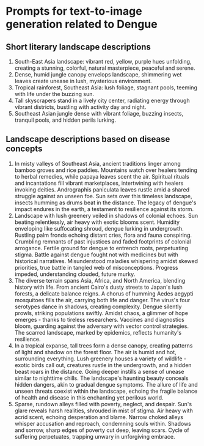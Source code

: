 # Prompts for text-to-image generation related to Dengue

## Short literary landscape descriptions

1. South-East Asia landscape: vibrant red, yellow, purple hues unfolding, creating a stunning, colorful, natural masterpiece, peaceful and serene.
1. Dense, humid jungle canopy envelops landscape, shimmering wet leaves create unease in lush, mysterious environment.
1. Tropical rainforest, Southeast Asia: lush foliage, stagnant pools, teeming with life under the buzzing sun.
1. Tall skyscrapers stand in a lively city center, radiating energy through vibrant districts, bustling with activity day and night.
1. Southeast Asian jungle dense with vibrant foliage, buzzing insects, tranquil pools, and hidden perils lurking.

## Landscape descriptions based on disease concepts

1. In misty valleys of Southeast Asia, ancient traditions linger among bamboo groves and rice paddies. Mountains watch over healers tending to herbal remedies, while papaya leaves scent the air. Spiritual rituals and incantations fill vibrant marketplaces, intertwining with healers invoking deities. Andrographis paniculata leaves rustle amid a shared struggle against an unseen foe. Sun sets over this timeless landscape, insects humming as drums beat in the distance. The legacy of dengue's impact endures in the earth, a testament to resilience against its storm.
1. Landscape with lush greenery veiled in shadows of colonial echoes. Sun beating relentlessly, air heavy with exotic blooms scent. Humidity enveloping like suffocating shroud, dengue lurking in undergrowth. Rustling palm fronds echoing distant cries, flora and fauna conspiring. Crumbling remnants of past injustices and faded footprints of colonial arrogance. Fertile ground for dengue to entrench roots, perpetuating stigma. Battle against dengue fought not with medicines but with historical narratives. Misunderstood maladies whispering amidst skewed priorities, true battle in tangled web of misconceptions. Progress impeded, understanding clouded, future murky.
1. The diverse terrain spans Asia, Africa, and North America, blending history with life. From ancient Cairo's dusty streets to Japan's lush forests, a delicate balance reigns. A chorus of humming Aedes aegypti mosquitoes fills the air, carrying both life and danger. The virus's four serotypes dance in shadows, creating complexity. Dengue silently prowls, striking populations swiftly. Amidst chaos, a glimmer of hope emerges - thanks to tireless researchers. Vaccines and diagnostics bloom, guarding against the adversary with vector control strategies. The scarred landscape, marked by epidemics, reflects humanity's resilience.
1. In a tropical expanse, tall trees form a dense canopy, creating patterns of light and shadow on the forest floor. The air is humid and hot, surrounding everything. Lush greenery houses a variety of wildlife - exotic birds call out, creatures rustle in the undergrowth, and a hidden beast roars in the distance. Going deeper instills a sense of unease similar to nighttime chills. The landscape's haunting beauty conceals hidden dangers, akin to gradual dengue symptoms. The allure of life and unseen threats coexist within the landscape, echoing the fragile balance of health and disease in this enchanting yet perilous world.
1. Sparse, rundown alleys filled with poverty, neglect, and despair. Sun's glare reveals harsh realities, shrouded in mist of stigma. Air heavy with acrid scent, echoing desperation and blame. Narrow choked alleys whisper accusation and reproach, condemning souls within. Shadows and sorrow, sharp edges of poverty cut deep, leaving scars. Cycle of suffering perpetuates, trapping unwary in unforgiving embrace.


